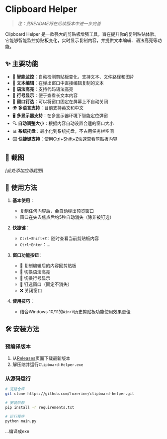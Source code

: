 # Clipboard Helper

> *注：此README将在后续版本中进一步完善*

Clipboard Helper 是一款强大的剪贴板增强工具，旨在提升你的复制粘贴体验。它能够智能监控剪贴板变化，实时显示复制内容，并提供文本编辑、语法高亮等功能。

## ✨ 主要功能

- 🔄 **智能监控**：自动检测剪贴板变化，支持文本、文件路径和图片
- 📝 **文本编辑**：在弹出窗口中直接编辑复制的文本
- 🎨 **语法高亮**：支持代码语法高亮
- 🔢 **行号显示**：便于查看长文本内容
- 📌 **窗口钉选**：可以将窗口固定在屏幕上不自动关闭
- 🌍 **多语言支持**：目前支持英文和中文
- 🖥️ **多显示器支持**：在多显示器环境下智能定位弹窗
- 🔍 **自动调整大小**：根据内容自动设置合适的窗口大小
- 📊 **系统托盘**：最小化到系统托盘，不占用任务栏空间
- ⌨️ **快捷键支持**：使用Ctrl+Shift+Z快速查看剪贴板内容

## 📸 截图

*[此处添加应用截图]*

## 🚀 使用方法

1. **基本使用**：
    - 复制任何内容后，会自动弹出预览窗口
    - 窗口在失去焦点后约5秒自动消失（除非被钉选）

2. **快捷键**：
    - `Ctrl+Shift+Z`：随时查看当前剪贴板内容
    - `Ctrl+Enter`：...

3. **窗口功能按钮**：
    - 💾 复制编辑后的内容回剪贴板
    - 🎨 切换语法高亮
    - 🔢 切换行号显示
    - 📌 钉选窗口（固定不消失）
    - ❌ 关闭窗口

4. **使用技巧**：
    - 结合Windows 10/11的`Win+V`历史剪贴板功能使用效果更佳

## 🛠️ 安装方法

### 预编译版本

1. 从[Releases](https://github.com/yourusername/clipboard-helper/releases)页面下载最新版本
2. 解压缩并运行`Clipboard-Helper.exe`

### 从源码运行

```bash
# 克隆仓库
git clone https://github.com/foxerine/clipboard-helper.git

# 安装依赖
pip install -r requirements.txt

# 运行程序
python main.py
```

...编译成exe

